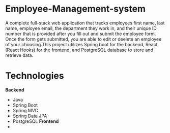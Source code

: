 # Employee-Management-system
A complete full-stack web application that tracks employees first name, last name, employee email, the department they work in, and their unique ID number that is provided after you fill out and submit the employee form. Once the form gets submitted, you are able to edit or deelete an employee of your choosing.This project utilizes Spring boot for the backend, React (React Hooks) for the frontend, and PostgreSQL database to store and retrieve data.

# Technologies
**Backend**
- Java
- Spring Boot
- Spring MVC
- Spring Data JPA
- PostgreSQL
**Frontend**
- 
